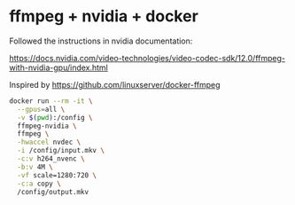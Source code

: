 # ffmpeg + nvidia + docker

Followed the instructions in nvidia documentation:

https://docs.nvidia.com/video-technologies/video-codec-sdk/12.0/ffmpeg-with-nvidia-gpu/index.html

Inspired by https://github.com/linuxserver/docker-ffmpeg

```sh
docker run --rm -it \
  --gpus=all \
  -v $(pwd):/config \
  ffmpeg-nvidia \
  ffmpeg \
  -hwaccel nvdec \
  -i /config/input.mkv \
  -c:v h264_nvenc \
  -b:v 4M \
  -vf scale=1280:720 \
  -c:a copy \
  /config/output.mkv
```
